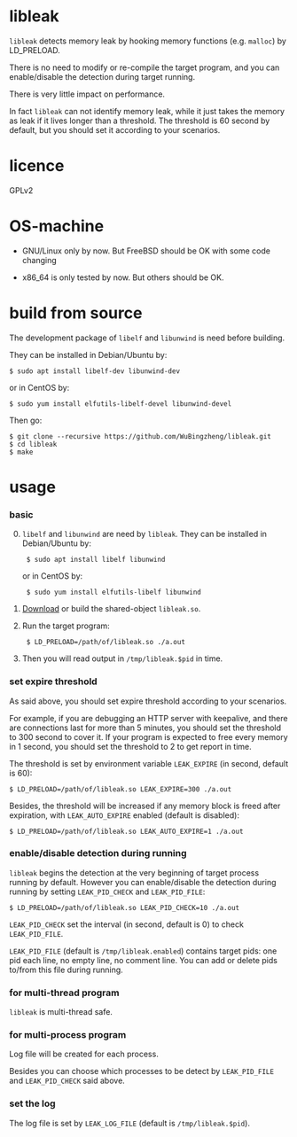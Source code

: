 # libleak

`libleak` detects memory leak by hooking memory functions (e.g. `malloc`)
by LD_PRELOAD.

There is no need to modify or re-compile the target program, and you can
enable/disable the detection during target running.

There is very little impact on performance.

In fact `libleak` can not identify memory leak, while it just takes the
memory as leak if it lives longer than a threshold. The threshold is 60
second by default, but you should set it according to your scenarios.


# licence

GPLv2

# OS-machine

- GNU/Linux only by now. But FreeBSD should be OK with some code changing

- x86_64 is only tested by now. But others should be OK.


# build from source

The development package of `libelf` and `libunwind` is need before building.

They can be installed in Debian/Ubuntu by:

    $ sudo apt install libelf-dev libunwind-dev

or in CentOS by:

    $ sudo yum install elfutils-libelf-devel libunwind-devel

Then go:

    $ git clone --recursive https://github.com/WuBingzheng/libleak.git
    $ cd libleak
    $ make


# usage

### basic

0. `libelf` and `libunwind` are need by `libleak`. They can be installed in Debian/Ubuntu by:

        $ sudo apt install libelf libunwind

   or in CentOS by:

        $ sudo yum install elfutils-libelf libunwind

1. [Download](https://github.com/WuBingzheng/libleak/releases) or build the shared-object `libleak.so`.

2. Run the target program:

        $ LD_PRELOAD=/path/of/libleak.so ./a.out

3. Then you will read output in `/tmp/libleak.$pid` in time.

### set expire threshold

As said above, you should set expire threshold according to your scenarios.

For example, if you are debugging an HTTP server with keepalive, and there are
connections last for more than 5 minutes, you should set the threshold to 300
second to cover it.
If your program is expected to free every memory in 1 second, you should set
the threshold to 2 to get report in time.

The threshold is set by environment variable `LEAK_EXPIRE` (in second, default is 60):

    $ LD_PRELOAD=/path/of/libleak.so LEAK_EXPIRE=300 ./a.out

Besides, the threshold will be increased if any memory block is freed after
expiration, with `LEAK_AUTO_EXPIRE` enabled (default is disabled):

    $ LD_PRELOAD=/path/of/libleak.so LEAK_AUTO_EXPIRE=1 ./a.out

### enable/disable detection during running

`libleak` begins the detection at the very beginning of target process running
by default. However you can enable/disable the detection during running by
setting `LEAK_PID_CHECK` and `LEAK_PID_FILE`:

    $ LD_PRELOAD=/path/of/libleak.so LEAK_PID_CHECK=10 ./a.out

`LEAK_PID_CHECK` set the interval (in second, default is 0) to check `LEAK_PID_FILE`.

`LEAK_PID_FILE` (default is `/tmp/libleak.enabled`) contains target pids:
one pid each line, no empty line, no comment line.
You can add or delete pids to/from this file during running.

### for multi-thread program

`libleak` is multi-thread safe.

### for multi-process program

Log file will be created for each process.

Besides you can choose which processes to be detect by `LEAK_PID_FILE`
and `LEAK_PID_CHECK` said above.

### set the log

The log file is set by `LEAK_LOG_FILE` (default is `/tmp/libleak.$pid`).
